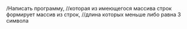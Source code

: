 /Написать программу, 
//которая из имеющегося массива строк формирует массив из строк, 
//длина которых меньше либо равна 3 символа